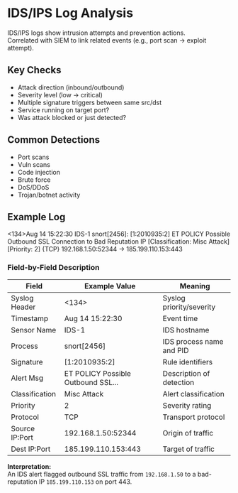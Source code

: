 # IDS/IPS Log Analysis

IDS/IPS logs show intrusion attempts and prevention actions.  
Correlated with SIEM to link related events (e.g., port scan → exploit attempt).

## Key Checks
- Attack direction (inbound/outbound)
- Severity level (low → critical)
- Multiple signature triggers between same src/dst
- Service running on target port?
- Was attack blocked or just detected?

## Common Detections
- Port scans
- Vuln scans
- Code injection
- Brute force
- DoS/DDoS
- Trojan/botnet activity

## Example Log

<134>Aug 14 15:22:30 IDS-1 snort[2456]: [1:2010935:2] ET POLICY Possible Outbound SSL Connection to Bad Reputation IP [Classification: Misc Attack] [Priority: 2] {TCP} 192.168.1.50:52344 -> 185.199.110.153:443

### Field-by-Field Description
| Field         | Example Value                         | Meaning |
|---------------|---------------------------------------|---------|
| Syslog Header | <134>                                 | Syslog priority/severity |
| Timestamp     | Aug 14 15:22:30                        | Event time |
| Sensor Name   | IDS-1                                 | IDS hostname |
| Process       | snort[2456]                           | IDS process name and PID |
| Signature     | [1:2010935:2]                         | Rule identifiers |
| Alert Msg     | ET POLICY Possible Outbound SSL...    | Description of detection |
| Classification| Misc Attack                           | Alert classification |
| Priority      | 2                                     | Severity rating |
| Protocol      | TCP                                   | Transport protocol |
| Source IP:Port| 192.168.1.50:52344                     | Origin of traffic |
| Dest IP:Port  | 185.199.110.153:443                    | Target of traffic |

**Interpretation:**  
An IDS alert flagged outbound SSL traffic from `192.168.1.50` to a bad-reputation IP `185.199.110.153` on port 443.

